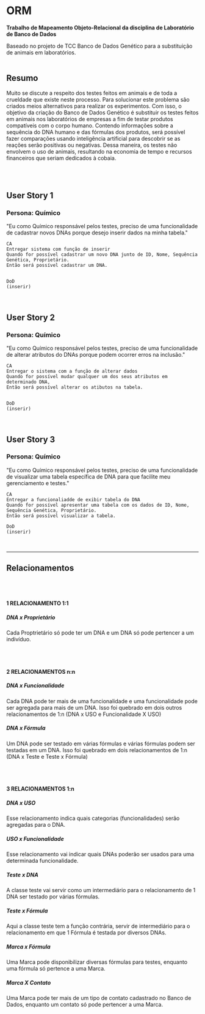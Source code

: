 # ORM

**Trabalho de Mapeamento Objeto-Relacional da disciplina de Laboratório de Banco de Dados**


Baseado no projeto de TCC Banco de Dados Genético para a substituição de animais em laboratórios.
</br></br>

## Resumo

Muito se discute a respeito dos testes feitos em animais e de toda a crueldade que existe neste processo. Para solucionar este problema são criados meios alternativos para realizar os experimentos. Com isso, o objetivo da criação do  Banco de Dados Genético é substituir os testes feitos em animais nos laboratórios de empresas a fim de testar produtos compatíveis com o corpo humano. Contendo informações sobre a sequência do DNA humano e das fórmulas dos produtos, será possível fazer comparações usando inteligência artificial para descobrir se as reações serão positivas ou negativas. Dessa maneira, os testes não envolvem o uso de animais, resultando na economia de tempo e recursos financeiros que seriam dedicados à cobaia.



</br></br>
## User Story 1
### Persona: Químico

"Eu como Químico responsável pelos testes, preciso de uma funcionalidade de cadastrar novos DNAs porque desejo inserir dados na minha tabela."

~~~
CA
Entregar sistema com função de inserir
Quando for possível cadastrar um novo DNA junto de ID, Nome, Sequência Genética, Proprietário.
Então será possível cadastrar um DNA.


DoD
(inserir)
~~~

</br>

## User Story 2
### Persona: Químico

"Eu como Químico responsável pelos testes, preciso de uma funcionalidade de alterar atributos do DNAs porque podem ocorrer erros na inclusão."

~~~
CA
Entregar o sistema com a função de alterar dados
Quando for possível mudar qualquer um dos seus atributos em determinado DNA,
Então será possível alterar os atibutos na tabela. 


DoD
(inserir)
~~~

</br>

## User Story 3
### Persona: Químico

"Eu como Químico responsável pelos testes, preciso de uma funcionalidade de visualizar uma tabela específica de DNA para que facilite meu gerenciamento e testes."

~~~
CA
Entregar a funcionaliadde de exibir tabela do DNA
Quando for possível apresentar uma tabela com os dados de ID, Nome, Sequência Genética, Proprietário.
Então será possível visualizar a tabela.

DoD
(inserir)
~~~

</br>


---

## Relacionamentos
</br></br>
#### 1 RELACIONAMENTO 1:1

##### DNA x Proprietário </br>

Cada Proptrietário só pode ter um DNA e um DNA só pode pertencer a um indivíduo. 


</br></br>
#### 2 RELACIONAMENTOS n:n

##### DNA x Funcionalidade </br>

Cada DNA pode ter mais de uma funcionalidade e uma funcionalidade pode ser agregada para mais de um DNA.
Isso foi quebrado em dois outros relacionamentos de 1:n (DNA x USO e Funcionalidade X USO)

##### DNA x Fórmula </br>

Um DNA pode ser testado em várias fórmulas e várias fórmulas podem ser testadas em um DNA.
Isso foi quebrado em dois relacionamentos de 1:n (DNA x Teste e Teste x Fórmula)


</br></br>
#### 3 RELACIONAMENTOS 1:n

##### DNA x USO </br>

Esse relacionamento indica quais categorias (funcionalidades) serão agregadas para o DNA.

##### USO x Funcionalidade </br>

Esse relacionamento vai indicar quais DNAs poderão ser usados para uma determinada funcionalidade. 

##### Teste x DNA </br>

A classe teste vai servir como um intermediário para o relacionamento de 1 DNA ser testado por várias fórmulas.

##### Teste x Fórmula </br>

Aqui a classe teste tem a função contrária, servir de intermediário para o relacionamento em que 1 Fórmula é testada por diversos DNAs.

##### Marca x Fórmula </br>

Uma Marca pode disponibilizar diversas fórmulas para testes, enquanto uma fórmula só pertence a uma Marca.

##### Marca X Contato </br>

Uma Marca pode ter mais de um tipo de contato cadastrado no Banco de Dados, enquanto um contato só pode pertencer a uma Marca.
